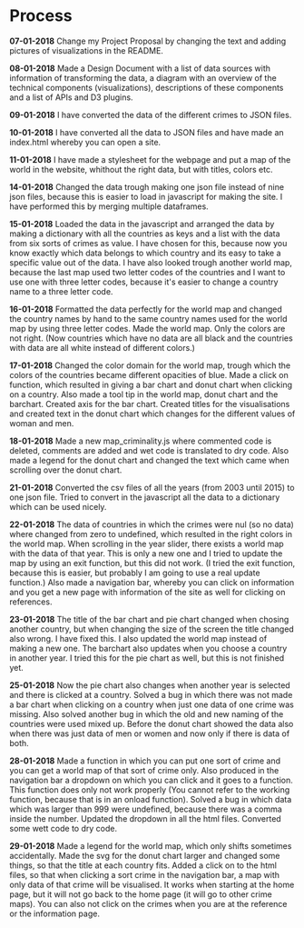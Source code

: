 # Process
__07-01-2018__
Change my Project Proposal by changing the text and adding pictures of visualizations in the README.

__08-01-2018__
Made a Design Document with a list of data sources with information of transforming the data, a diagram with an overview of the technical components (visualizations), descriptions of these components and a list of APIs and D3 plugins.

__09-01-2018__
I have converted the data of the different crimes to JSON files.

__10-01-2018__
I have converted all the data to JSON files and have made an index.html whereby you can open a site.

__11-01-2018__
I have made a stylesheet for the webpage and put a map of the world in the website, whithout the right data, but with titles, colors etc.

__14-01-2018__
Changed the data trough making one json file instead of nine json files, because this is easier to load in javascript for making the site. I have performed this by merging multiple dataframes. 


__15-01-2018__
Loaded the data in the javascript and arranged the data by making a dictionary with all the countries as keys and a list with the data from six sorts of crimes as value. I have chosen for this, because now you know exactly which data belongs to which country and its easy to take a specific value out of the data. I have also looked trough another world map, because the last map used two letter codes of the countries and I want to use one with three letter codes, because it's easier to change a country name to a three letter code. 

__16-01-2018__
Formatted the data perfectly for the world map and changed the country names by hand to the same country names used for the world map by using three letter codes. Made the world map. Only the colors are not right. (Now countries which have no data are all black and the countries with data are all white instead of different colors.)

__17-01-2018__
Changed the color domain for the world map, trough which the colors of the countries became different opacities of blue. Made a click on function, which resulted in giving a bar chart and donut chart when clicking on a country. Also made a tool tip in the world map, donut chart and the barchart. Created axis for the bar chart. Created titles for the visualisations and created text in the donut chart which changes for the different values of woman and men.

__18-01-2018__
Made a new map_criminality.js where commented code is deleted, comments are added and wet code is translated to dry code. Also made a legend for the donut chart and changed the text which came when scrolling over the donut chart.

__21-01-2018__
Converted the csv files of all the years (from 2003 until 2015) to one json file. Tried to convert in the javascript all the data to a dictionary which can be used nicely.

__22-01-2018__
The data of countries in which the crimes were nul (so no data) where changed from zero to undefined, which resulted in the right colors in the world map. When scrolling in the year slider, there exists a world map with the data of that year. This is only a new one and I tried to update the map by using an exit function, but this did not work. (I tried the exit function, because this is easier, but probably I am going to use a real update function.) Also made a navigation bar, whereby you can click on information and you get a new page with information of the site as well for clicking on references.

__23-01-2018__
The title of the bar chart and pie chart changed when chosing another country, but when changing the size of the screen the title changed also wrong. I have fixed this. I also updated the world map instead of making a new one. The barchart also updates when you choose a country in another year. I tried this for the pie chart as well, but this is not finished yet.

__25-01-2018__
Now the pie chart also changes when another year is selected and there is clicked at a country. Solved a bug in which there was not made a bar chart when clicking on a country when just one data of one crime was missing. Also solved another bug in which the old and new naming of the countries were used mixed up. Before the donut chart showed the data also when there was just data of men or women and now only if there is data of both. 

__28-01-2018__
Made a function in which you can put one sort of crime and you can get a world map of that sort of crime only. Also produced in the navigation bar a dropdown on which you can click and it goes to a function. This function does only not work properly (You cannot refer to the working function, because that is in an onload function). Solved a bug in which data which was larger than 999 were undefined, because there was a comma inside the number. Updated the dropdown in all the html files. Converted some wett code to dry code.

__29-01-2018__
Made a legend for the world map, which only shifts sometimes accidentally. Made the svg for the donut chart larger and changed some things, so that the title at each country fits. Added a click on to the html files, so that when clicking a sort crime in the navigation bar, a map with only data of that crime will be visualised. It works when starting at the home page, but it will not go back to the home page (it will go to other crime maps). You can also not click on the crimes when you are at the reference or the information page.    
